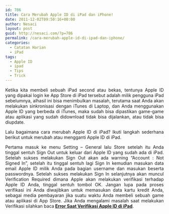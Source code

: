 ```yaml
---
id: 786
title: Cara Merubah Apple ID di iPad dan iPhone!
date: 2011-12-02T09:50:16+00:00
author: Nesaci
layout: post
guid: http://nesaci.com/?p=786
permalink: /cara-merubah-apple-id-di-ipad-dan-iphone/
categories:
  - Catatan Harian
  - iPad
tags:
  - Apple ID
  - ipad
  - Tips
  - Trick
---
```

<p style="text-align: justify;">
  Ketika kita membeli sebuah iPad second atau bekas, tentunya Apple ID yang dipakai login ke App Store di iPad tersebut adalah milik pengguna iPad sebelumnya, alhasil ini bisa menimbulkan masalah, terutama saat Anda akan melakukan sinkronisasi dengan iTunes di Laptop, dan Anda menggunakan Apple ID yang berbeda di iTunes, maka sudah bisa dipastikan game-game atau aplikasi yang sudah didownload tidak bisa dijalankan, atau tidak bisa diupdate.
</p>

<p style="text-align: justify;">
  Lalu bagaimana cara merubah Apple ID di iPad? Ikuti langkah sederhana berikut untuk merubah atau mengganti Apple ID di iPad.<!--more-->
</p>

<p style="text-align: justify;">
  Pertama masuk ke menu Setting – General lalu Store setelah itu Anda tinggal sentuh Sign Out untuk keluar dari Apple ID yang sudah ada di iPad. Setelah sukses melakukan Sign Out akan ada warning “Account : Not Signed In”, setelah itu tinggal sentuh lagi Sign In kemudian masukan data email Apple ID milik Anda pada bagian username dan masukan beserta passwordnya. Setelah sukses melakukan Sign In selanjutnya akan muncul Verification Required dimana Apple akan melakukan verifikasi terhadap Apple ID Anda, tinggal sentuh tombol OK. Jangan lupa pada proses verifikasi ini Anda diwajibkan untuk memasukan data kartu kredit Anda, sebagai media pembayaran jika suatu waktu Anda membeli sebuah game atau aplikasi di App Store. Jika Anda mengalami masalah saat melakukan Verifikasi silahkan baca<strong> <a href="http://www.putrifauziah.com/2011/12/tidak-bisa-sign-in-di-ipad-error-saat.html" rel="nofollow" target="_blank">Error Saat Verifikasi Apple ID di iPad</a></strong>.
</p>